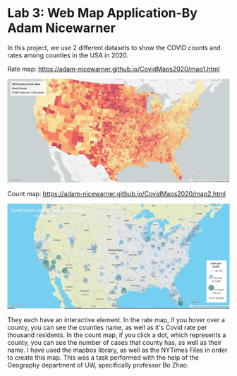 

# Lab 3: Web Map Application-By Adam Nicewarner

In this project, we use 2 different datasets to show the COVID counts and rates among counties in the USA in 2020.

Rate map: https://adam-nicewarner.github.io/CovidMaps2020/map1.html

![](img/ratesmap.JPG)

Count map: https://adam-nicewarner.github.io/CovidMaps2020/map2.html

![](img/casesmap.JPG)

They each have an interactive element. In the rate map, if you hover over a county, you can see the counties name, as well as it's Covid rate per thousand residents. In the count map, if you click a dot, which represents a county, you can see the number of cases that county has, as well as their name. I have used the mapbox library, as well as the NYTimes Files in order to create this map. This was a task performed with the help of the Geography department of UW, specifically professor Bo Zhao.

